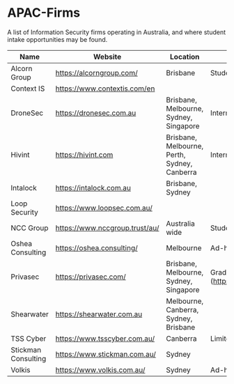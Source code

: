 # APAC-Firms
A list of Information Security firms operating in Australia, and where student intake opportunities may be found.

| Name             | Website                            | Location                              | Notes                            |
| -----------------|------------------------------------|---------------------------------------|----------------------------------|
| Alcorn Group     | https://alcorngroup.com/           | Brisbane                              | Student intakes in Brisbane                                 |
| Context IS       | https://www.contextis.com/en       |                                       |                                  |
| DroneSec         | https://dronesec.com.au            | Brisbane, Melbourne, Sydney, Singapore| Intern and Graduate Intakes      |
| Hivint           | https://hivint.com                 | Brisbane, Melbourne, Perth, Sydney, Canberra| Intern and inferequent grad intakes |
| Intalock         | https://intalock.com.au            | Brisbane, Sydney                      |                                  |
| Loop Security    | https://www.loopsec.com.au/        |                                       |                                  |
| NCC Group        | https://www.nccgroup.trust/au/     | Australia wide                        | Student intake program in Sydney |
| Oshea Consulting | https://oshea.consulting/   | Melbourne                                | Ad-hoc. No known formal intakes. |
| Privasec         | https://privasec.com/              | Brisbane, Melbourne, Sydney, Singapore| Grad, Hackcelerator Program (https://red.privasec.com/careers/hackcelerator) |
| Shearwater       | https://shearwater.com.au          | Melbourne, Canberra, Sydney, Brisbane |                                  |
| TSS Cyber        | https://www.tsscyber.com.au/       | Canberra                              | Limited Student intakes in Brisbane                        |
| Stickman Consulting | https://www.stickman.com.au/    | Sydney                                |                                  |
| Volkis | https://www.volkis.com.au/ | Sydney | Ad-hoc. No known formal intakes. |
